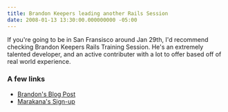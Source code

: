 ```yaml
---
title: Brandon Keepers leading another Rails Session
date: 2008-01-13 13:30:00.000000000 -05:00
---
```

If you're going to be in San Fransisco around Jan 29th, I'd recommend checking Brandon Keepers Rails Training Session. He's an extremely talented developer, and an active contributer with a lot to offer based off of real world experience.

### A few links

* [Brandon's Blog Post](http://opensoul.org/2008/1/11/ruby-on-rails-training-in-san-francisco-jan-29%E2%80%93feb-1)
* [Marakana's Sign-up](http://marakana.com/training/ruby/ruby_on_rails.html)
